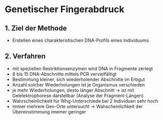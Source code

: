 # Genetischer Fingerabdruck


## 1. Ziel der Methode
- Erstellen eines charakteristischen DNA-Profils eines Individuums

## 2. Verfahren
- mit speziellen Restriktionsenzymen wird DNA in Fragmente zerlegt
- 8 bis 15 DNA-Abschnitte mittels PCR vervielfältigt
- Bestimmung kleiner, sich wiederholender Abschnitte im Erbgut
- Anzahl solcher Wiederholungen ist je Organismus verschieden
- je mehr Wiederholungen, desto länger Abschnitt -> ist mit Gelelektrophorese darstellbar (Analyse der Fragment-Längen)
- Wahrscheinlichkeit für Whg-Unterschiede bei 2 Individuen sehr hoch
- immer mehrere Gen-Orte untersucht -> Wahscheinlichkeit der Übereinstimmung imemer geringer
